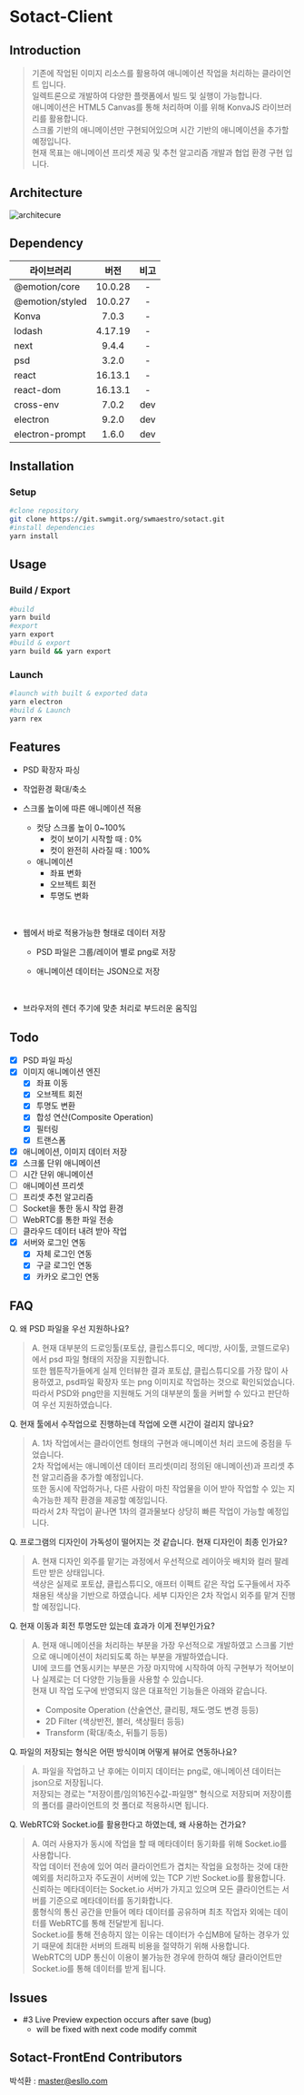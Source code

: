 # Sotact-Client

## Introduction

>기존에 작업된 이미지 리소스를 활용하여 애니메이션 작업을 처리하는 클라이언트 입니다.  
>일렉트론으로 개발하여 다양한 플랫폼에서 빌드 및 실행이 가능합니다.  
>애니메이션은 HTML5 Canvas를 통해 처리하며 이를 위해 KonvaJS 라이브러리를 활용합니다.  
>스크롤 기반의 애니메이션만 구현되어있으며 시간 기반의 애니메이션을 추가할 예정입니다.  
>현재 목표는 애니메이션 프리셋 제공 및 추천 알고리즘 개발과 협업 환경 구현 입니다.  


## Architecture


![architecure](sotact-backend-architecure.png)


## Dependency


| 라이브러리 | 버전 | 비고 |
|---|:---:|:---:|
| @emotion/core | 10.0.28 | - |
| @emotion/styled | 10.0.27 | - |
| Konva | 7.0.3 | - |
| lodash | 4.17.19 | - |
| next | 9.4.4 | - |
| psd | 3.2.0 | - |
| react | 16.13.1 | - |
| react-dom | 16.13.1 | - |
| cross-env | 7.0.2 | dev |
| electron | 9.2.0 | dev |
| electron-prompt | 1.6.0 | dev |


## Installation

### Setup
```bash
#clone repository
git clone https://git.swmgit.org/swmaestro/sotact.git
#install dependencies
yarn install
```


## Usage

### Build / Export  
```bash
#build
yarn build
#export
yarn export
#build & export
yarn build && yarn export
```
### Launch  
```bash
#launch with built & exported data
yarn electron
#build & Launch
yarn rex
```


## Features
- PSD 확장자 파싱  

- 작업환경 확대/축소

- 스크롤 높이에 따른 애니메이션 적용  
  - 컷당 스크롤 높이 0~100%
    - 컷이 보이기 시작할 때 : 0%
    - 컷이 완전히 사라질 때 : 100%
  - 애니메이션  
    - 좌표 변화
    - 오브젝트 회전
    - 투명도 변화  
<br/>

- 웹에서 바로 적용가능한 형태로 데이터 저장
  - PSD 파일은 그룹/레이어 별로 png로 저장

  - 애니메이션 데이터는 JSON으로 저장
<br/>

- 브라우저의 렌더 주기에 맞춘 처리로 부드러운 움직임


## Todo
- [x] PSD 파일 파싱
- [x] 이미지 애니메이션 엔진
  - [x] 좌표 이동
  - [x] 오브젝트 회전
  - [x] 투명도 변환
  - [x] 합성 연산(Composite Operation)
  - [x] 필터링
  - [x] 트랜스폼
- [x] 애니메이션, 이미지 데이터 저장
- [x] 스크롤 단위 애니메이션 
- [ ] 시간 단위 애니메이션
- [ ] 애니메이션 프리셋
- [ ] 프리셋 추천 알고리즘
- [ ] Socket을 통한 동시 작업 환경
- [ ] WebRTC를 통한 파일 전송
- [ ] 클라우드 데이터 내려 받아 작업
- [x] 서버와 로그인 연동
  - [x] 자체 로그인 연동
  - [x] 구글 로그인 연동
  - [x] 카카오 로그인 연동

## FAQ
Q. 왜 PSD 파일을 우선 지원하나요?
> A. 현재 대부분의 드로잉툴(포토샵, 클립스튜디오, 메디방, 사이툴, 코렐드로우)에서 psd 파일 형태의 저장을 지원합니다.  
> 또한 웹툰작가들에게 실제 인터뷰한 결과 포토샵, 클립스튜디오를 가장 많이 사용하였고, psd파일 확장자 또는 png 이미지로 작업하는 것으로 확인되었습니다.  
> 따라서 PSD와 png만을 지원해도 거의 대부분의 툴을 커버할 수 있다고 판단하여 우선 지원하였습니다.  
  
Q. 현재 툴에서 수작업으로 진행하는데 작업에 오랜 시간이 걸리지 않나요?
> A. 1차 작업에서는 클라이언트 형태의 구현과 애니메이션 처리 코드에 중점을 두었습니다.  
>2차 작업에서는 애니메이션 데이터 프리셋(미리 정의된 애니메이션)과 프리셋 추천 알고리즘을 추가할 예정입니다.  
>또한 동시에 작업하거나, 다른 사람이 마친 작업물을 이어 받아 작업할 수 있는 지속가능한 제작 환경을 제공할 예정입니다.  
>따라서 2차 작업이 끝나면 1차의 결과물보다 상당히 빠른 작업이 가능할 예정입니다.  

Q. 프로그램의 디자인이 가독성이 떨어지는 것 같습니다. 현재 디자인이 최종 인가요?  
> A. 현재 디자인 외주를 맡기는 과정에서 우선적으로 레이아웃 배치와 컬러 팔레트만 받은 상태입니다.  
>색상은 실제로 포토샵, 클립스튜디오, 애프터 이펙트 같은 작업 도구들에서 자주 채용된 색상을 기반으로 하였습니다. 
>세부 디자인은 2차 작업시 외주를 맡겨 진행할 예정입니다.  

Q. 현재 이동과 회전 투명도만 있는데 효과가 이게 전부인가요?
> A. 현재 애니메이션을 처리하는 부분을 가장 우선적으로 개발하였고 스크롤 기반으로 애니메이션이 처리되도록 하는 부분을 개발하였습니다.  
>UI에 코드를 연동시키는 부분은 가장 마지막에 시작하여 아직 구현부가 적어보이나 실제로는 더 다양한 기능들을 사용할 수 있습니다.  
>현재 UI 작업 도구에 반영되지 않은 대표적인 기능들은 아래와 같습니다.
> - Composite Operation (산술연산, 클리핑, 채도·명도 변경 등등)
> - 2D Filter (색상반전, 블러, 색상필터 등등)
> - Transform (확대/축소, 뒤틀기 등등)

Q. 파일의 저장되는 형식은 어떤 방식이며 어떻게 뷰어로 연동하나요?
> A. 파일을 작업하고 난 후에는 이미지 데이터는 png로, 애니메이션 데이터는 json으로 저장됩니다.  
> 저장되는 경로는 "저장이름/임의16진수값-파일명" 형식으로 저장되며 저장이름의 폴더를 클라이언트의 컷 폴더로 적용하시면 됩니다.  

Q. WebRTC와 Socket.io를 활용한다고 하였는데, 왜 사용하는 건가요?
> A. 여러 사용자가 동시에 작업을 할 때 메타데이터 동기화를 위해 Socket.io를 사용합니다.  
> 작업 데이터 전송에 있어 여러 클라이언트가 겹치는 작업을 요청하는 것에 대한 예외를 처리하고자 주도권이 서버에 있는 TCP 기반 Socket.io를 활용합니다.  
> 신뢰하는 메타데이터는 Socket.io 서버가 가지고 있으며 모든 클라이언트는 서버를 기준으로 메타데이터를 동기화합니다.  
> 룸형식의 통신 공간을 만들어 메타 데이터를 공유하며 최초 작업자 외에는 데이터를 WebRTC를 통해 전달받게 됩니다.  
> Socket.io를 통해 전송하지 않는 이유는 데이터가 수십MB에 달하는 경우가 있기 때문에 최대한 서버의 트래픽 비용을 절약하기 위해 사용합니다.  
> WebRTC의 UDP 통신이 이용이 불가능한 경우에 한하여 해당 클라이언트만 Socket.io를 통해 데이터를 받게 됩니다.  


## Issues
- #3 Live Preview expection occurs after save (bug)
  - will be fixed with next code modify commit


## Sotact-FrontEnd Contributors

박석환 : master@esllo.com
